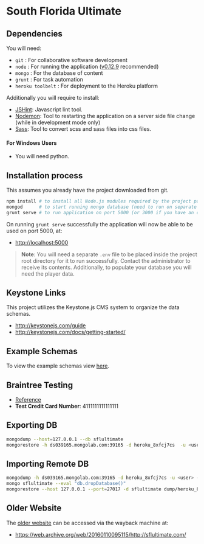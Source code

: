 # South Florida Ultimate

## Dependencies 

You will need:
- `git` : For collaborative software development
- `node` : For running the application ([v0.12.9](https://nodejs.org/en/blog/release/v0.12.9/) recommended)
- `mongo` : For the database of content
- `grunt` : For task automation
- `heroku toolbelt` : For deployment to the Heroku platform

Additionally you will require to install:
- [JSHint](http://jshint.com/install/): Javascript lint tool.
- [Nodemon](https://github.com/remy/nodemon): Tool to restarting the application on a server side file change (while in development mode only)
- [Sass](http://sass-lang.com/install): Tool to convert scss and sass files into css files.


#### For Windows Users

- You will need python.


## Installation process

This assumes you already have the project downloaded from git.

```bash
npm install # to install all Node.js modules required by the project package.json
mongod      # to start running mongo database (need to run on separate tab or run in background)
grunt serve # to run application on port 5000 (or 3000 if you have an older version).
```

On running `grunt serve` successfully the application will now be able to be used on port 5000, at:

- [http://localhost:5000](http://localhost:5000)

> **Note**: You will need a separate `.env` file to be placed inside the project root directory for it to run successfully.  Contact the administrator to receive its contents. Additionally, to populate your database you will need the player data.


## Keystone Links

This project utilizes the Keystone.js CMS system to organize the data schemas.

- http://keystonejs.com/guide
- http://keystonejs.com/docs/getting-started/


## Example Schemas

To view the example schemas view [here](./models/Example-Schemas.md).

## Braintree Testing

- [Reference](https://developers.braintreepayments.com/reference/general/testing/node)
- **Test Credit Card Number**: 4111111111111111

## Exporting DB

```bash
mongodump --host=127.0.0.1 --db sflultimate
mongorestore -h ds039165.mongolab.com:39165 -d heroku_8xfcj7cs  -u <user> -p <password> dump/sflultimate
```

## Importing Remote DB
```bash
mongodump -h ds039165.mongolab.com:39165 -d heroku_8xfcj7cs -u <user> -p <password>
mongo sflultimate --eval "db.dropDatabase()"
mongorestore --host 127.0.0.1 --port=27017 -d sflultimate dump/heroku_8xfcj7cs
```


## Older Website 

The [older website](https://web.archive.org/web/20160110095115/http://sflultimate.com/) can be accessed via the wayback machine at:

- https://web.archive.org/web/20160110095115/http://sflultimate.com/
